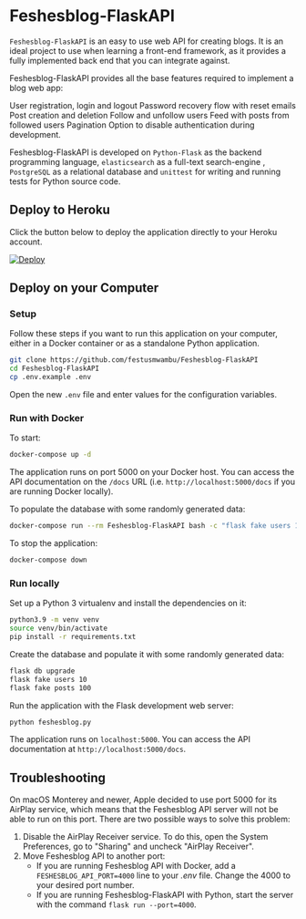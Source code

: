# Feshesblog-FlaskAPI

`Feshesblog-FlaskAPI` is an easy to use web API for creating blogs. It is an ideal project to use when learning a front-end framework, as it provides a fully implemented back end that you can integrate against.

Feshesblog-FlaskAPI provides all the base features required to implement a blog web app:

User registration, login and logout
Password recovery flow with reset emails
Post creation and deletion
Follow and unfollow users
Feed with posts from followed users
Pagination
Option to disable authentication during development.

Feshesblog-FlaskAPI is developed on `Python-Flask` as the backend programming language, `elasticsearch` as a full-text search-engine , `PostgreSQL` as a relational database and `unittest` for writing and running tests for Python source code.

## Deploy to Heroku

Click the button below to deploy the application directly to your Heroku
account.

[![Deploy](https://www.herokucdn.com/deploy/button.svg)](https://heroku.com/deploy?template=https://github.com/festusmwambu/feshesblog-api/tree/heroku)

## Deploy on your Computer

### Setup

Follow these steps if you want to run this application on your computer, either
in a Docker container or as a standalone Python application.

```bash
git clone https://github.com/festusmwambu/Feshesblog-FlaskAPI
cd Feshesblog-FlaskAPI
cp .env.example .env
```

Open the new `.env` file and enter values for the configuration variables.

### Run with Docker

To start:

```bash
docker-compose up -d
```

The application runs on port 5000 on your Docker host. You can access the API
documentation on the `/docs` URL (i.e. `http://localhost:5000/docs` if you are
running Docker locally).

To populate the database with some randomly generated data:

```bash
docker-compose run --rm Feshesblog-FlaskAPI bash -c "flask fake users 10 && flask fake posts 100"
```

To stop the application:

```bash
docker-compose down
```

### Run locally

Set up a Python 3 virtualenv and install the dependencies on it:

```bash
python3.9 -m venv venv
source venv/bin/activate
pip install -r requirements.txt
```

Create the database and populate it with some randomly generated data:

```bash
flask db upgrade
flask fake users 10
flask fake posts 100
```

Run the application with the Flask development web server:

```bash
python feshesblog.py
```

The application runs on `localhost:5000`. You can access the API documentation
at `http://localhost:5000/docs`.

## Troubleshooting

On macOS Monterey and newer, Apple decided to use port 5000 for its AirPlay
service, which means that the Feshesblog API server will not be able to run on
this port. There are two possible ways to solve this problem:

1. Disable the AirPlay Receiver service. To do this, open the System
Preferences, go to "Sharing" and uncheck "AirPlay Receiver".
2. Move Feshesblog API to another port:
    - If you are running Feshesblog API with Docker, add a
    `FESHESBLOG_API_PORT=4000` line to your *.env* file. Change the 4000 to your
    desired port number.
    - If you are running Feshesblog-FlaskAPI with Python, start the server with the
    command `flask run --port=4000`.
